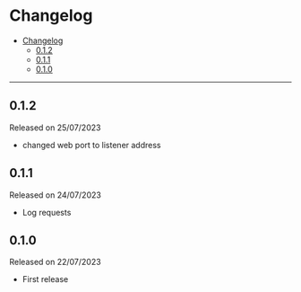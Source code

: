 # Changelog

- [Changelog](#changelog)
  - [0.1.2](#012)
  - [0.1.1](#011)
  - [0.1.0](#010)

---

## 0.1.2

Released on 25/07/2023

- changed web port to listener address

## 0.1.1

Released on 24/07/2023

- Log requests

## 0.1.0

Released on 22/07/2023

- First release
